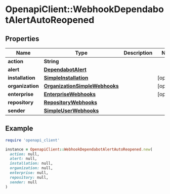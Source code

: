 # OpenapiClient::WebhookDependabotAlertAutoReopened

## Properties

| Name | Type | Description | Notes |
| ---- | ---- | ----------- | ----- |
| **action** | **String** |  |  |
| **alert** | [**DependabotAlert**](DependabotAlert.md) |  |  |
| **installation** | [**SimpleInstallation**](SimpleInstallation.md) |  | [optional] |
| **organization** | [**OrganizationSimpleWebhooks**](OrganizationSimpleWebhooks.md) |  | [optional] |
| **enterprise** | [**EnterpriseWebhooks**](EnterpriseWebhooks.md) |  | [optional] |
| **repository** | [**RepositoryWebhooks**](RepositoryWebhooks.md) |  |  |
| **sender** | [**SimpleUserWebhooks**](SimpleUserWebhooks.md) |  |  |

## Example

```ruby
require 'openapi_client'

instance = OpenapiClient::WebhookDependabotAlertAutoReopened.new(
  action: null,
  alert: null,
  installation: null,
  organization: null,
  enterprise: null,
  repository: null,
  sender: null
)
```

